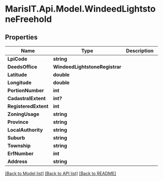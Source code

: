 
# MarisIT.Api.Model.WindeedLightstoneFreehold

## Properties

Name | Type | Description | Notes
------------ | ------------- | ------------- | -------------
**LpiCode** | **string** |  | [optional] 
**DeedsOffice** | **WindeedLightstoneRegistrar** |  | [optional] 
**Latitude** | **double** |  | [optional] 
**Longitude** | **double** |  | [optional] 
**PortionNumber** | **int** |  | [optional] 
**CadastralExtent** | **int?** |  | [optional] 
**RegisteredExtent** | **int** |  | [optional] 
**ZoningUsage** | **string** |  | [optional] 
**Province** | **string** |  | [optional] 
**LocalAuthority** | **string** |  | [optional] 
**Suburb** | **string** |  | [optional] 
**Township** | **string** |  | [optional] 
**ErfNumber** | **int** |  | [optional] 
**Address** | **string** |  | [optional] 

[[Back to Model list]](../README.md#documentation-for-models)
[[Back to API list]](../README.md#documentation-for-api-endpoints)
[[Back to README]](../README.md)

